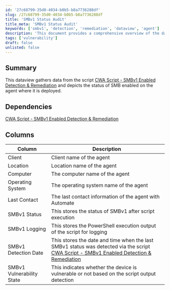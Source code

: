 ```yaml
---
id: '27c68799-35d0-4034-b0b5-b8a7736288df'
slug: /27c68799-35d0-4034-b0b5-b8a7736288df
title: 'SMBv1 Status Audit'
title_meta: 'SMBv1 Status Audit'
keywords: ['smbv1', 'detection', 'remediation', 'dataview', 'agent']
description: 'This document provides a comprehensive overview of the dataview that gathers data from the SMBv1 Enabled Detection & Remediation script, detailing the status of SMB on agents where it is deployed, including client information, operating system, and vulnerability state.'
tags: ['vulnerability']
draft: false
unlisted: false
---
```


## Summary

This dataview gathers data from the script [CWA Script - SMBv1 Enabled Detection & Remediation](/docs/4fd2cffe-c41b-4a3c-9b5e-3edb02ad322b) and depicts the status of SMB enabled on the agent where it is deployed.

## Dependencies

[CWA Script - SMBv1 Enabled Detection & Remediation](/docs/4fd2cffe-c41b-4a3c-9b5e-3edb02ad322b)

## Columns

| Column                     | Description                                                                                   |
|---------------------------|-----------------------------------------------------------------------------------------------|
| Client                    | Client name of the agent                                                                      |
| Location                  | Location name of the agent                                                                    |
| Computer                  | The computer name of the agent                                                                |
| Operating System          | The operating system name of the agent                                                        |
| Last Contact              | The last contact information of the agent with Automate                                       |
| SMBv1 Status              | This stores the status of SMBv1 after script execution                                        |
| SMBv1 Logging             | This stores the PowerShell execution output of the script for logging                         |
| SMBv1 Detection Date      | This stores the date and time when the last SMBv1 status was detected via the script [CWA Script - SMBv1 Enabled Detection & Remediation](/docs/4fd2cffe-c41b-4a3c-9b5e-3edb02ad322b) |
| SMBv1 Vulnerability State  | This indicates whether the device is vulnerable or not based on the script output detection    |